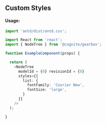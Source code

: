 ## Custom Styles

<!-- STORY -->

#### Usage:

```typescript jsx
import 'antd/dist/antd.css';

import React from 'react';
import { NodeTree } from '@cognite/gearbox';

function ExampleComponent(props) {

  return (
    <NodeTree
      modelId = {0} revisionId = {0}
      styles={{
        list: {
          fontFamily: 'Courier New',
          fontSize: 'large',
        }
      }}
    />
  );

}
```
